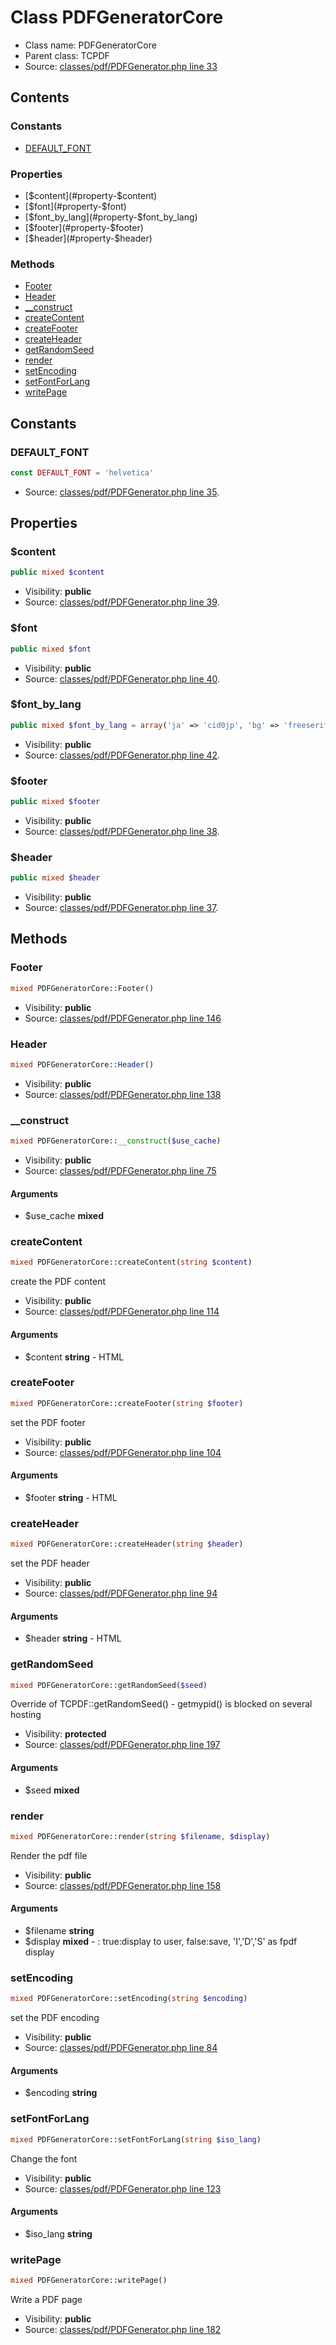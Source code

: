 Class PDFGeneratorCore
=====================





* Class name: PDFGeneratorCore
* Parent class: TCPDF
* Source: [classes/pdf/PDFGenerator.php line 33](https://github.com/PrestaShop/PrestaShop/blob/1.5.6.0/classes/pdf/PDFGenerator.php#L33)


Contents
--------

### Constants

* [DEFAULT_FONT](#constant-DEFAULT_FONT)

### Properties

* [$content](#property-$content)
* [$font](#property-$font)
* [$font_by_lang](#property-$font_by_lang)
* [$footer](#property-$footer)
* [$header](#property-$header)

### Methods

* [Footer](#method-Footer)
* [Header](#method-Header)
* [__construct](#method-__construct)
* [createContent](#method-createContent)
* [createFooter](#method-createFooter)
* [createHeader](#method-createHeader)
* [getRandomSeed](#method-getRandomSeed)
* [render](#method-render)
* [setEncoding](#method-setEncoding)
* [setFontForLang](#method-setFontForLang)
* [writePage](#method-writePage)


Constants
----------


### <a name="constant-DEFAULT_FONT"></a>DEFAULT_FONT

```php
const DEFAULT_FONT = 'helvetica'
```





* Source: [classes/pdf/PDFGenerator.php line 35](https://github.com/PrestaShop/PrestaShop/blob/1.5.6.0/classes/pdf/PDFGenerator.php#L35).


Properties
----------


### <a name="property-$content"></a>$content

```php
public mixed $content
```





* Visibility: **public**
* Source: [classes/pdf/PDFGenerator.php line 39](https://github.com/PrestaShop/PrestaShop/blob/1.5.6.0/classes/pdf/PDFGenerator.php#L39).


### <a name="property-$font"></a>$font

```php
public mixed $font
```





* Visibility: **public**
* Source: [classes/pdf/PDFGenerator.php line 40](https://github.com/PrestaShop/PrestaShop/blob/1.5.6.0/classes/pdf/PDFGenerator.php#L40).


### <a name="property-$font_by_lang"></a>$font_by_lang

```php
public mixed $font_by_lang = array('ja' => 'cid0jp', 'bg' => 'freeserif', 'ru' => 'freeserif', 'uk' => 'freeserif', 'mk' => 'freeserif', 'el' => 'freeserif', 'en' => 'dejavusans', 'vn' => 'dejavusans', 'pl' => 'dejavusans', 'ar' => 'dejavusans', 'fa' => 'dejavusans', 'ur' => 'dejavusans', 'az' => 'dejavusans', 'ca' => 'dejavusans', 'gl' => 'dejavusans', 'hr' => 'dejavusans', 'sr' => 'dejavusans', 'si' => 'dejavusans', 'cs' => 'dejavusans', 'sk' => 'dejavusans', 'ka' => 'dejavusans', 'he' => 'dejavusans', 'lo' => 'dejavusans', 'lv' => 'dejavusans', 'tr' => 'dejavusans', 'ko' => 'cid0kr', 'zh' => 'cid0cs', 'tw' => 'cid0cs', 'th' => 'freeserif')
```





* Visibility: **public**
* Source: [classes/pdf/PDFGenerator.php line 42](https://github.com/PrestaShop/PrestaShop/blob/1.5.6.0/classes/pdf/PDFGenerator.php#L42).


### <a name="property-$footer"></a>$footer

```php
public mixed $footer
```





* Visibility: **public**
* Source: [classes/pdf/PDFGenerator.php line 38](https://github.com/PrestaShop/PrestaShop/blob/1.5.6.0/classes/pdf/PDFGenerator.php#L38).


### <a name="property-$header"></a>$header

```php
public mixed $header
```





* Visibility: **public**
* Source: [classes/pdf/PDFGenerator.php line 37](https://github.com/PrestaShop/PrestaShop/blob/1.5.6.0/classes/pdf/PDFGenerator.php#L37).


Methods
-------


### <a name="method-Footer"></a>Footer

```php
mixed PDFGeneratorCore::Footer()
```





* Visibility: **public**
* Source: [classes/pdf/PDFGenerator.php line 146](https://github.com/PrestaShop/PrestaShop/blob/1.5.6.0/classes/pdf/PDFGenerator.php#L146)




### <a name="method-Header"></a>Header

```php
mixed PDFGeneratorCore::Header()
```





* Visibility: **public**
* Source: [classes/pdf/PDFGenerator.php line 138](https://github.com/PrestaShop/PrestaShop/blob/1.5.6.0/classes/pdf/PDFGenerator.php#L138)




### <a name="method-__construct"></a>__construct

```php
mixed PDFGeneratorCore::__construct($use_cache)
```





* Visibility: **public**
* Source: [classes/pdf/PDFGenerator.php line 75](https://github.com/PrestaShop/PrestaShop/blob/1.5.6.0/classes/pdf/PDFGenerator.php#L75)


#### Arguments
* $use_cache **mixed**



### <a name="method-createContent"></a>createContent

```php
mixed PDFGeneratorCore::createContent(string $content)
```

create the PDF content



* Visibility: **public**
* Source: [classes/pdf/PDFGenerator.php line 114](https://github.com/PrestaShop/PrestaShop/blob/1.5.6.0/classes/pdf/PDFGenerator.php#L114)


#### Arguments
* $content **string** - HTML



### <a name="method-createFooter"></a>createFooter

```php
mixed PDFGeneratorCore::createFooter(string $footer)
```

set the PDF footer



* Visibility: **public**
* Source: [classes/pdf/PDFGenerator.php line 104](https://github.com/PrestaShop/PrestaShop/blob/1.5.6.0/classes/pdf/PDFGenerator.php#L104)


#### Arguments
* $footer **string** - HTML



### <a name="method-createHeader"></a>createHeader

```php
mixed PDFGeneratorCore::createHeader(string $header)
```

set the PDF header



* Visibility: **public**
* Source: [classes/pdf/PDFGenerator.php line 94](https://github.com/PrestaShop/PrestaShop/blob/1.5.6.0/classes/pdf/PDFGenerator.php#L94)


#### Arguments
* $header **string** - HTML



### <a name="method-getRandomSeed"></a>getRandomSeed

```php
mixed PDFGeneratorCore::getRandomSeed($seed)
```

Override of TCPDF::getRandomSeed() - getmypid() is blocked on several hosting



* Visibility: **protected**
* Source: [classes/pdf/PDFGenerator.php line 197](https://github.com/PrestaShop/PrestaShop/blob/1.5.6.0/classes/pdf/PDFGenerator.php#L197)


#### Arguments
* $seed **mixed**



### <a name="method-render"></a>render

```php
mixed PDFGeneratorCore::render(string $filename, $display)
```

Render the pdf file



* Visibility: **public**
* Source: [classes/pdf/PDFGenerator.php line 158](https://github.com/PrestaShop/PrestaShop/blob/1.5.6.0/classes/pdf/PDFGenerator.php#L158)


#### Arguments
* $filename **string**
* $display **mixed** - :  true:display to user, false:save, &#039;I&#039;,&#039;D&#039;,&#039;S&#039; as fpdf display



### <a name="method-setEncoding"></a>setEncoding

```php
mixed PDFGeneratorCore::setEncoding(string $encoding)
```

set the PDF encoding



* Visibility: **public**
* Source: [classes/pdf/PDFGenerator.php line 84](https://github.com/PrestaShop/PrestaShop/blob/1.5.6.0/classes/pdf/PDFGenerator.php#L84)


#### Arguments
* $encoding **string**



### <a name="method-setFontForLang"></a>setFontForLang

```php
mixed PDFGeneratorCore::setFontForLang(string $iso_lang)
```

Change the font



* Visibility: **public**
* Source: [classes/pdf/PDFGenerator.php line 123](https://github.com/PrestaShop/PrestaShop/blob/1.5.6.0/classes/pdf/PDFGenerator.php#L123)


#### Arguments
* $iso_lang **string**



### <a name="method-writePage"></a>writePage

```php
mixed PDFGeneratorCore::writePage()
```

Write a PDF page



* Visibility: **public**
* Source: [classes/pdf/PDFGenerator.php line 182](https://github.com/PrestaShop/PrestaShop/blob/1.5.6.0/classes/pdf/PDFGenerator.php#L182)



